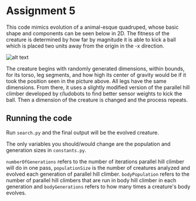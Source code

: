 # Assignment 5

This code mimics evolution of a animal-esque quadruped, whose basic shape and components can be seen below in 2D. The fitness of the creature is determined by how far by magnitude it is able to kick a ball which is placed two units away from the origin in the -x direction.


![alt text](https://i.imgur.com/0n0RaC0.png)


The creature begins with randomly generated dimensions, within bounds, for its torso, leg segments, and how high its center of gravity would be if it took the position seen in the picture above. All legs have the same dimensions. From there, it uses a slightly modified version of the parallel hill climber developed by r/ludobots to find better sensor weights to kick the ball. Then a dimension of the creature is changed and the process repeats.


## Running the code

Run ```search.py``` and the final output will be the evolved creature. 

The only variables you should/would change are the population and generation sizes in ```constants.py```. 

```numberOfGenerations``` refers to the number of iterations parallel hill climber will do in one pass, ```populationSize``` is the number of creatures analyzed and evolved each generation of parallel hill climber. ```bodyPopulation``` refers to the number of parallel hill climbers that are run in body hill climber in each generation and ```bodyGenerations``` refers to how many times a creature's body evolves.

